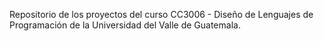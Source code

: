 Repositorio de los proyectos del curso CC3006 - Diseño de Lenguajes de Programación de la Universidad del Valle de Guatemala.